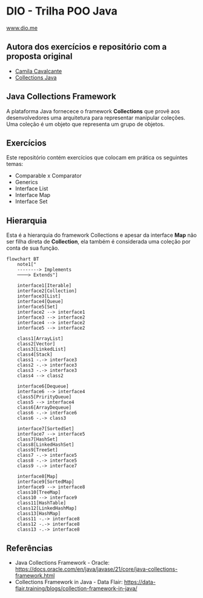 # DIO - Trilha POO Java
www.dio.me

## Autora dos exercícios e repositório com a proposta original
- [Camila Cavalcante](https://github.com/cami-la)
- [Collections Java](https://github.com/cami-la/collections-java-api-2023)

## Java Collections Framework
A plataforma Java fornecece o framework **Collections** que provê aos desenvolvedores uma arquitetura para representar manipular coleções. Uma coleção é um objeto que representa um grupo de objetos.

## Exercícios
Este repositório contém exercícios que colocam em prática os seguintes temas:

- Comparable x Comparator
- Generics
- Interface List
- Interface Map
- Interface Set


## Hierarquia
Esta é a hierarquia do framework Collections e apesar da interface **Map** não ser filha direta de **Collection**, ela também é considerada uma coleção por conta de sua função.

```mermaid
flowchart BT
    note1["
    --------> Implements
    ────> Extends"]

    interface1[Iterable]
    interface2[Collection]
    interface3[List]
    interface4[Queue]
    interface5[Set]
    interface2 --> interface1
    interface3 --> interface2
    interface4 --> interface2
    interface5 --> interface2

    class1[ArrayList]
    class2[Vector]
    class3[LinkedList]
    class4[Stack]
    class1 -.-> interface3
    class2 -.-> interface3
    class3 -.-> interface3
    class4 --> class2

    interface6[Dequeue]
    interface6 --> interface4
    class5[PrirityQueue]
    class5 --> interface4
    class6[ArrayDequeue]
    class6 -.-> interface6
    class6 -.-> class3

    interface7[SortedSet]
    interface7 --> interface5
    class7[HashSet]
    class8[LinkedHashSet]
    class9[TreeSet]
    class7 -.-> interface5
    class8 -.-> interface5
    class9 -.-> interface7

    interface8[Map]
    interface9[SortedMap]
    interface9 --> interface8
    class10[TreeMap]
    class10 --> interface9
    class11[HashTable]
    class12[LinkedHashMap]
    class13[HashMap]
    class11 -.-> interface8
    class12 -.-> interface8
    class13 -.-> interface8
```

## Referências
- Java Collections Framework - Oracle: https://docs.oracle.com/en/java/javase/21/core/java-collections-framework.html
- Collections Framework in Java - Data Flair: https://data-flair.training/blogs/collection-framework-in-java/